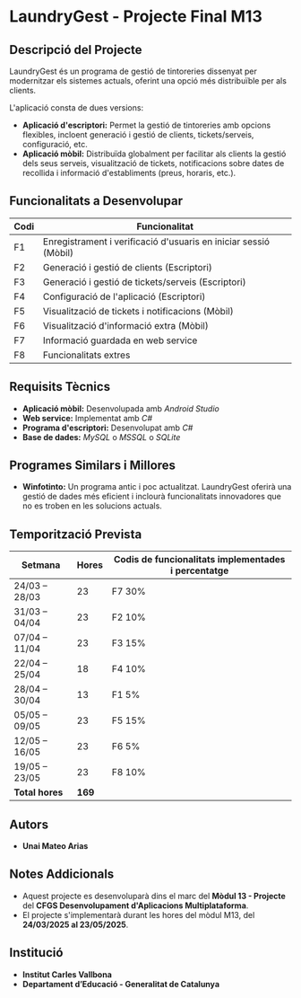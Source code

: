# LaundryGest - Projecte Final M13

## Descripció del Projecte
LaundryGest és un programa de gestió de tintoreries dissenyat per modernitzar els sistemes actuals, oferint una opció més distribuïble per als clients.

L'aplicació consta de dues versions:
- **Aplicació d'escriptori:** Permet la gestió de tintoreries amb opcions flexibles, incloent generació i gestió de clients, tickets/serveis, configuració, etc.
- **Aplicació mòbil:** Distribuïda globalment per facilitar als clients la gestió dels seus serveis, visualització de tickets, notificacions sobre dates de recollida i informació d'establiments (preus, horaris, etc.).

## Funcionalitats a Desenvolupar

| Codi | Funcionalitat                                                            |
|------|--------------------------------------------------------------------------|
| F1   | Enregistrament i verificació d'usuaris en iniciar sessió (Mòbil)           |
| F2   | Generació i gestió de clients (Escriptori)                                 |
| F3   | Generació i gestió de tickets/serveis (Escriptori)                         |
| F4   | Configuració de l'aplicació (Escriptori)                                   |
| F5   | Visualització de tickets i notificacions (Mòbil)                           |
| F6   | Visualització d'informació extra (Mòbil)                                   |
| F7   | Informació guardada en web service                                       |
| F8   | Funcionalitats extres                                                    |

## Requisits Tècnics
- **Aplicació mòbil:** Desenvolupada amb *Android Studio*
- **Web service:** Implementat amb *C#*
- **Programa d'escriptori:** Desenvolupat amb *C#*
- **Base de dades:** *MySQL* o *MSSQL* o *SQLite*

## Programes Similars i Millores
- **Winfotinto:** Un programa antic i poc actualitzat. LaundryGest oferirà una gestió de dades més eficient i inclourà funcionalitats innovadores que no es troben en les solucions actuals.

## Temporització Prevista

| Setmana         | Hores | Codis de funcionalitats implementades i percentatge |
|-----------------|-------|-----------------------------------------------------|
| 24/03 – 28/03   | 23    | F7 30%                                              |
| 31/03 – 04/04   | 23    | F2 10%                                              |
| 07/04 – 11/04   | 23    | F3 15%                                              |
| 22/04 – 25/04   | 18    | F4 10%                                              |
| 28/04 – 30/04   | 13    | F1 5%                                               |
| 05/05 – 09/05   | 23    | F5 15%                                              |
| 12/05 – 16/05   | 23    | F6 5%                                               |
| 19/05 – 23/05   | 23    | F8 10%                                              |
| **Total hores** | **169** |                                                     |

## Autors
- **Unai Mateo Arias**

## Notes Addicionals
- Aquest projecte es desenvoluparà dins el marc del **Mòdul 13 - Projecte** del **CFGS Desenvolupament d'Aplicacions Multiplataforma**.
- El projecte s'implementarà durant les hores del mòdul M13, del **24/03/2025 al 23/05/2025**.

## Institució
- **Institut Carles Vallbona**
- **Departament d’Educació - Generalitat de Catalunya**
